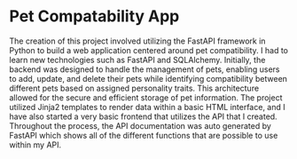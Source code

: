 # Pet Compatability App

The creation of this project involved utilizing the FastAPI framework in Python to build a web application centered around pet compatibility. I had to learn new technologies such as FastAPI and SQLAlchemy.
Initially, the backend was designed to handle the management of pets, enabling users to add, update, and delete their pets while identifying compatibility between different pets based on assigned personality traits. 
This architecture allowed for the secure and efficient storage of pet information. 
The project utilized Jinja2 templates to render data within a basic HTML interface, and I have also started a very basic frontend that utilizes the API that I created.
Throughout the process, the API documentation was auto generated by FastAPI which shows all of the different functions that are possible to use within my API.

